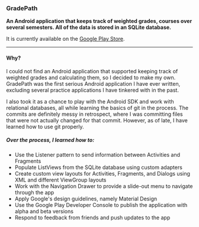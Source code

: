 ### GradePath

**An Android application that keeps track of weighted grades, courses over several semesters. All of the data is stored in an SQLite database.**

It is currently available on the [Google Play Store](https://play.google.com/store/apps/details?id=com.janclarin.gradepath).

----
#### Why?
I could not find an Android application that supported keeping track of weighted grades and calculating them, so I decided to make my own. GradePath was the first serious Android application I have ever written, excluding several practice applications I have tinkered with in the past.

I also took it as a chance to play with the Android SDK and work with relational databases, all while learning the basics of git in the process. The commits are definitely messy in retrospect, where I was committing files that were not actually changed for that commit. However, as of late, I have learned how to use git properly.

##### Over the process, I learned how to:
*   Use the Listener pattern to send information between Activities and Fragments
*   Populate ListViews from the SQLite database using custom adapters
*   Create custom view layouts for Activities, Fragments, and Dialogs using XML and different ViewGroup layouts
*   Work with the Navigation Drawer to provide a slide-out menu to navigate through the app
*   Apply Google's design guidelines, namely Material Design
*   Use the Google Play Developer Console to publish the application with alpha and beta versions
*   Respond to feedback from friends and push updates to the app
